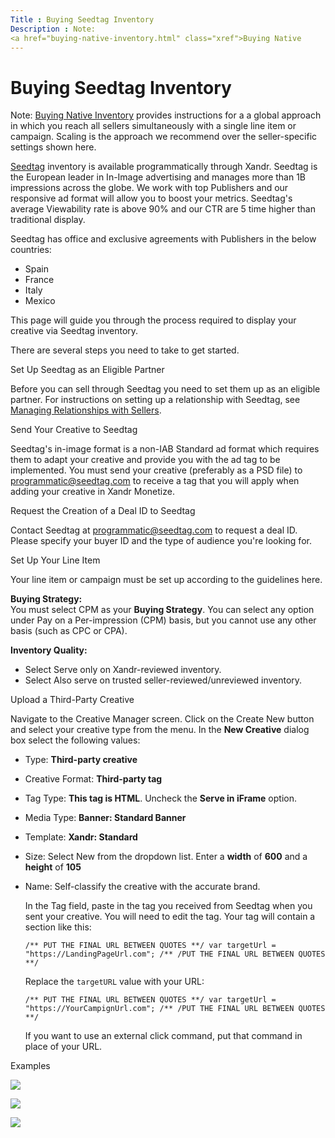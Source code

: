 ```yaml
---
Title : Buying Seedtag Inventory
Description : Note:
<a href="buying-native-inventory.html" class="xref">Buying Native
---
```



# Buying Seedtag Inventory





Note:
<a href="buying-native-inventory.html" class="xref">Buying Native
Inventory</a> provides instructions for a a global approach in which you
reach all sellers simultaneously with a single line
item or campaign. Scaling is the approach we recommend over the
seller-specific settings shown here.



<a href="https://www.seedtag.com" class="xref"
target="_blank">Seedtag</a> inventory is available programmatically
through Xandr. Seedtag is the European leader in
In-Image advertising and manages more than 1B impressions across the
globe. We work with top Publishers and our responsive ad format will
allow you to boost your metrics. Seedtag's average Viewability rate is
above 90% and our CTR are 5 time higher than traditional display.

Seedtag has office and exclusive agreements with Publishers in the below
countries:

- Spain
- France
- Italy
- Mexico

This page will guide you through the process required to display your
creative via Seedtag inventory.

There are several steps you need to take to get started.

Set Up Seedtag as an Eligible Partner

Before you can sell through Seedtag you need to set them up as an
eligible partner. For instructions on setting up a relationship with
Seedtag, see
<a href="managing-relationships-with-sellers.html" class="xref">Managing
Relationships with Sellers</a>.

Send Your Creative to Seedtag

Seedtag's in-image format is a non-IAB Standard ad format which requires
them to adapt your creative and provide you with the ad tag to be
implemented. You must send your creative (preferably as a PSD file) to
<a href="mailto:programmatic@seedtag.com" class="xref"
target="_blank">programmatic@seedtag.com</a> to receive a tag that you
will apply when adding your creative in Xandr
Monetize.

Request the Creation of a Deal ID to Seedtag

Contact Seedtag at
<a href="mailto:programmatic@seedtag.com" class="xref"
target="_blank">programmatic@seedtag.com</a> to request a deal ID.
Please specify your buyer ID and the type of audience you're looking
for.

Set Up Your Line Item

Your line item or campaign must be set up
according to the guidelines here.

**Buying Strategy:**  
You must select CPM as your **Buying Strategy**. You can select any
option under Pay on a Per-impression (CPM)
basis, but you cannot use any other basis (such as CPC or CPA).

**Inventory Quality:**

- Select Serve only on
  Xandr-reviewed inventory.
- Select Also serve on trusted
  seller-reviewed/unreviewed inventory.

Upload a Third-Party Creative

Navigate to the Creative Manager
screen. Click on the Create New button
and select your creative type from the menu. In the **New Creative**
dialog box select the following values:

- Type: **Third-party creative**

- Creative Format: **Third-party tag**

- Tag Type: **This tag is HTML**. Uncheck the **Serve in iFrame**
  option.

- Media Type: **Banner: Standard Banner**

- Template: **Xandr: Standard**

- Size: Select New from the dropdown
  list. Enter a **width** of **600** and a **height** of **105**

- Name: Self-classify the creative with the accurate brand.

  In the Tag field, paste in the tag you received from Seedtag when you
  sent your creative. You will need to edit the tag. Your tag will
  contain a section like this:

  ``` pre
  /** PUT THE FINAL URL BETWEEN QUOTES **/ var targetUrl = "https://LandingPageUrl.com"; /** /PUT THE FINAL URL BETWEEN QUOTES **/ 
  ```

  Replace the `targetURL` value with your URL:

  ``` pre
  /** PUT THE FINAL URL BETWEEN QUOTES **/ var targetUrl = "https://YourCampignUrl.com"; /** /PUT THE FINAL URL BETWEEN QUOTES **/ 
  ```

  If you want to use an external click command, put that command in
  place of your URL.

Examples

<img src="../images/buying-seedtag-inventory/seedtag1.png"
class="image" />

<img src="../images/buying-seedtag-inventory/seedtag2.png"
class="image" />

<img src="../images/buying-seedtag-inventory/seedtag3.png"
class="image" />




